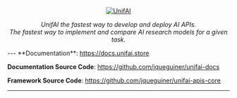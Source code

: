 <p align="center">
  <a href="https://unifai.store"><img src="https://i.ibb.co/XLgpJXc/Capture-d-e-cran-2021-10-06-a-09-10-19.png" alt="UnifAI"></a>
</p>
<p align="center">
  <em>UnifAI the fastest way to develop and deploy AI APIs.</em>
  <br/>
  <em>The fastest way to implement and compare AI research models for a given task.</em>
</p>
---
**Documentation**: <a href="https://docs.unifai.store" target="_blank">https://docs.unifai.store</a>

**Documentation Source Code**: <a href="https://github.com/jqueguiner/unifai-docs/" target="_blank">https://github.com/jqueguiner/unifai-docs</a>

**Framework Source Code**: <a href="https://github.com/jqueguiner/unifai-apis-core/" target="_blank">https://github.com/jqueguiner/unifai-apis-core</a>

---

